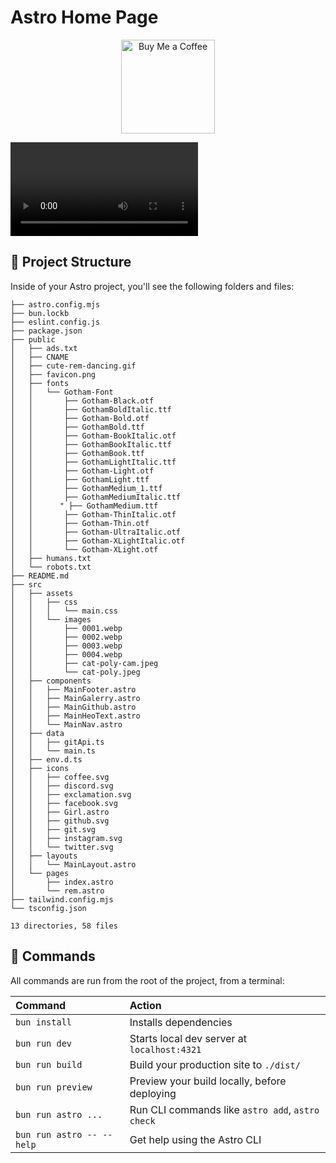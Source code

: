 # Astro Home Page

<p align='center'>
<a href="https://www.buymeacoffee.com/dai.re">
    <img alt="Buy Me a Coffee" src="https://img.buymeacoffee.com/button-api/?text=Buy me a coffee&emoji=&slug=dai.re&button_colour=FFDD00&font_colour=000000&font_family=Inter&outline_colour=000000&coffee_colour=ffffff" width="150"/>
  </a>
</p>

<video src="doc/doc.mp4" controls autoplay></video>

## 🚀 Project Structure

Inside of your Astro project, you'll see the following folders and files:

```text
├── astro.config.mjs
├── bun.lockb
├── eslint.config.js
├── package.json
├── public
│   ├── ads.txt
│   ├── CNAME
│   ├── cute-rem-dancing.gif
│   ├── favicon.png
│   ├── fonts
│   │   └── Gotham-Font
│   │       ├── Gotham-Black.otf
│   │       ├── GothamBoldItalic.ttf
│   │       ├── Gotham-Bold.otf
│   │       ├── GothamBold.ttf
│   │       ├── Gotham-BookItalic.otf
│   │       ├── GothamBookItalic.ttf
│   │       ├── GothamBook.ttf
│   │       ├── GothamLightItalic.ttf
│   │       ├── Gotham-Light.otf
│   │       ├── GothamLight.ttf
│   │       ├── GothamMedium_1.ttf
│   │       ├── GothamMediumItalic.ttf
│   │      " ├── GothamMedium.ttf
│   │       ├── Gotham-ThinItalic.otf
│   │       ├── Gotham-Thin.otf
│   │       ├── Gotham-UltraItalic.otf
│   │       ├── Gotham-XLightItalic.otf
│   │       └── Gotham-XLight.otf
│   ├── humans.txt
│   └── robots.txt
├── README.md
├── src
│   ├── assets
│   │   ├── css
│   │   │   └── main.css
│   │   └── images
│   │       ├── 0001.webp
│   │       ├── 0002.webp
│   │       ├── 0003.webp
│   │       ├── 0004.webp
│   │       ├── cat-poly-cam.jpeg
│   │       └── cat-poly.jpeg
│   ├── components
│   │   ├── MainFooter.astro
│   │   ├── MainGalerry.astro
│   │   ├── MainGithub.astro
│   │   ├── MainHeoText.astro
│   │   └── MainNav.astro
│   ├── data
│   │   ├── gitApi.ts
│   │   └── main.ts
│   ├── env.d.ts
│   ├── icons
│   │   ├── coffee.svg
│   │   ├── discord.svg
│   │   ├── exclamation.svg
│   │   ├── facebook.svg
│   │   ├── Girl.astro
│   │   ├── github.svg
│   │   ├── git.svg
│   │   ├── instagram.svg
│   │   └── twitter.svg
│   ├── layouts
│   │   └── MainLayout.astro
│   └── pages
│       ├── index.astro
│       └── rem.astro
├── tailwind.config.mjs
└── tsconfig.json

13 directories, 58 files

```

## 🧞 Commands

All commands are run from the root of the project, from a terminal:

| Command                   | Action                                           |
| :------------------------ | :----------------------------------------------- |
| `bun install`             | Installs dependencies                            |
| `bun run dev`             | Starts local dev server at `localhost:4321`      |
| `bun run build`           | Build your production site to `./dist/`          |
| `bun run preview`         | Preview your build locally, before deploying     |
| `bun run astro ...`       | Run CLI commands like `astro add`, `astro check` |
| `bun run astro -- --help` | Get help using the Astro CLI                     |
